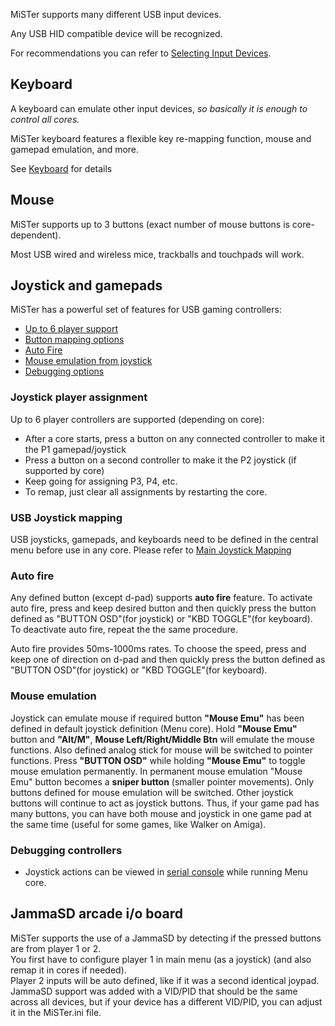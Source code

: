 MiSTer supports many different USB input devices. 

Any USB HID compatible device will be recognized.

For recommendations you can refer to [Selecting Input Devices](Selecting-Input-Devices).



## Keyboard
A keyboard can emulate other input devices, _so basically it is enough to control all cores._

MiSTer keyboard features a flexible key re-mapping function, mouse and gamepad emulation, and more. 

See [Keyboard](Keyboard) for details

## Mouse
MiSTer supports up to 3 buttons (exact number of mouse buttons is core-dependent).

Most USB wired and wireless mice, trackballs and touchpads will work. 

## Joystick and gamepads

MiSTer has a powerful set of features for USB gaming controllers:

* [Up to 6 player support](#joystick-player-assignment)
* [Button mapping options](#usb-joystick-mapping)
* [Auto Fire](#auto-fire)
* [Mouse emulation from joystick](#mouseemu)
* [Debugging options](#debugging-controllers)


### Joystick player assignment
Up to 6 player controllers are supported (depending on core):
* After a core starts, press a button on any connected controller to make it the P1 gamepad/joystick
* Press a button on a second controller to make it the P2 joystick (if supported by core)
* Keep going for assigning P3, P4, etc.
* To remap, just clear all assignments by restarting the core.

### USB Joystick mapping
USB joysticks, gamepads, and keyboards need to be defined in the central menu before use in any core.
Please refer to [Main Joystick Mapping](Main-Joystick-Mapping)

### Auto fire
Any defined button (except d-pad) supports **auto fire** feature. To activate auto fire, press and keep desired button and then quickly press the button defined as "BUTTON OSD"(for joystick) or "KBD TOGGLE"(for keyboard). To deactivate auto fire, repeat the the same procedure.

Auto fire provides 50ms-1000ms rates. To choose the speed, press and keep one of direction on d-pad and then quickly press the button defined as "BUTTON OSD"(for joystick) or "KBD TOGGLE"(for keyboard).

### Mouse emulation
Joystick can emulate mouse if required button **"Mouse Emu"** has been defined in default joystick definition (Menu core).
Hold **"Mouse Emu"** button and **"Alt/M"**, **Mouse Left/Right/Middle Btn** will emulate the mouse functions. Also defined analog stick for mouse will be switched to pointer functions. Press **"BUTTON OSD"** while holding **"Mouse Emu"** to toggle mouse emulation permanently. In permanent mouse emulation "Mouse Emu" button becomes a **sniper button** (smaller pointer movements). Only buttons defined for mouse emulation will be switched. Other joystick buttons will continue to act as joystick buttons. Thus, if your game pad has many buttons, you can have both mouse and joystick in one game pad at the same time (useful for some games, like Walker on Amiga).

### Debugging controllers
* Joystick actions can be viewed in [serial console](Console-connection) while running Menu core.



## JammaSD arcade i/o board

MiSTer supports the use of a JammaSD by detecting if the pressed buttons are from player 1 or 2.  
You first have to configure player 1 in main menu (as a joystick) (and also remap it in cores if needed).  
Player 2 inputs will be auto defined, like if it was a second identical joypad.  
JammaSD support was added with a VID/PID that should be the same across all devices, but if your device has a different VID/PID, you can adjust it in the MiSTer.ini file.  
